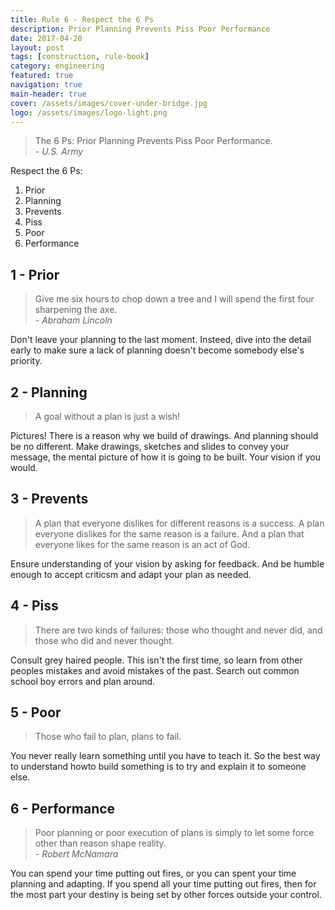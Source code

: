 ```yaml
---
title: Rule 6 - Respect the 6 Ps
description: Prior Planning Prevents Piss Poor Performance
date: 2017-04-20
layout: post
tags: [construction, rule-book]
category: engineering
featured: true
navigation: true
main-header: true
cover: /assets/images/cover-under-bridge.jpg
logo: /assets/images/logo-light.png
---
```


> The 6 Ps: Prior Planning Prevents Piss Poor Performance. <br><cite> - U.S. Army</cite>

Respect the 6 Ps:

1. Prior
2. Planning
3. Prevents
4. Piss 
5. Poor
6. Performance

## 1 - Prior

> Give me six hours to chop down a tree and I will spend the first four sharpening the axe. <br><cite> - Abraham Lincoln</cite>

Don't leave your planning to the last moment. Insteed, dive into the detail early to make sure a lack of planning doesn't become somebody else's priority.

## 2 - Planning

> A goal without a plan is just a wish!

Pictures! There is a reason why we build of drawings. And planning should be no different. Make drawings, sketches and slides to convey your message, the mental picture of how it is going to be built. Your vision if you would.

## 3 - Prevents

> A plan that everyone dislikes for different reasons is a success. A plan everyone dislikes for the same reason is a failure. And a plan that everyone likes for the same reason is an act of God.

Ensure understanding of your vision by asking for feedback. And be humble enough to accept criticsm and adapt your plan as needed.

## 4 - Piss

> There are two kinds of failures: those who thought and never did, and those who did and never thought.

Consult grey haired people. This isn't the first time, so learn from other peoples mistakes and avoid mistakes of the past. Search out common school boy errors and plan around.

## 5 - Poor

> Those who fail to plan, plans to fail.

You never really learn something until you have to teach it. So the best way to understand howto build something is to try and explain it to someone else.

## 6 - Performance

> Poor planning or poor execution of plans is simply to let some force other than reason shape reality. <br><cite> - Robert McNamara</cite>

You can spend your time putting out fires, or you can spent your time planning and adapting. If you spend all your time putting out fires, then for the most part your destiny is being set by other forces outside your control.

